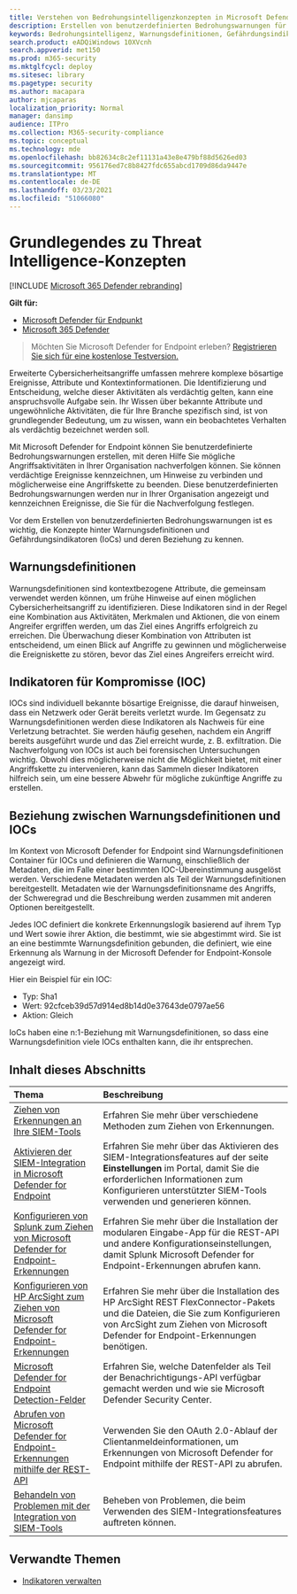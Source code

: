 ```yaml
---
title: Verstehen von Bedrohungsintelligenzkonzepten in Microsoft Defender for Endpoint
description: Erstellen von benutzerdefinierten Bedrohungswarnungen für Ihre Organisation und Erlernen der Konzepte zur Bedrohungsintelligenz in Microsoft Defender for Endpoint
keywords: Bedrohungsintelligenz, Warnungsdefinitionen, Gefährdungsindikatoren, ioc
search.product: eADQiWindows 10XVcnh
search.appverid: met150
ms.prod: m365-security
ms.mktglfcycl: deploy
ms.sitesec: library
ms.pagetype: security
ms.author: macapara
author: mjcaparas
localization_priority: Normal
manager: dansimp
audience: ITPro
ms.collection: M365-security-compliance
ms.topic: conceptual
ms.technology: mde
ms.openlocfilehash: bb82634c8c2ef11131a43e8e479bf88d5626ed03
ms.sourcegitcommit: 956176ed7c8b8427fdc655abcd1709d86da9447e
ms.translationtype: MT
ms.contentlocale: de-DE
ms.lasthandoff: 03/23/2021
ms.locfileid: "51066080"
---
```

# <a name="understand-threat-intelligence-concepts"></a>Grundlegendes zu Threat Intelligence-Konzepten

[!INCLUDE [Microsoft 365 Defender rebranding](../../includes/microsoft-defender.md)]

**Gilt für:**
- [Microsoft Defender für Endpunkt](https://go.microsoft.com/fwlink/?linkid=2154037)
- [Microsoft 365 Defender](https://go.microsoft.com/fwlink/?linkid=2118804)



>Möchten Sie Microsoft Defender for Endpoint erleben? [Registrieren Sie sich für eine kostenlose Testversion.](https://www.microsoft.com/microsoft-365/windows/microsoft-defender-atp?ocid=docs-wdatp-threatindicator-abovefoldlink) 

Erweiterte Cybersicherheitsangriffe umfassen mehrere komplexe bösartige Ereignisse, Attribute und Kontextinformationen. Die Identifizierung und Entscheidung, welche dieser Aktivitäten als verdächtig gelten, kann eine anspruchsvolle Aufgabe sein. Ihr Wissen über bekannte Attribute und ungewöhnliche Aktivitäten, die für Ihre Branche spezifisch sind, ist von grundlegender Bedeutung, um zu wissen, wann ein beobachtetes Verhalten als verdächtig bezeichnet werden soll.

Mit Microsoft Defender for Endpoint können Sie benutzerdefinierte Bedrohungswarnungen erstellen, mit deren Hilfe Sie mögliche Angriffsaktivitäten in Ihrer Organisation nachverfolgen können. Sie können verdächtige Ereignisse kennzeichnen, um Hinweise zu verbinden und möglicherweise eine Angriffskette zu beenden. Diese benutzerdefinierten Bedrohungswarnungen werden nur in Ihrer Organisation angezeigt und kennzeichnen Ereignisse, die Sie für die Nachverfolgung festlegen.

Vor dem Erstellen von benutzerdefinierten Bedrohungswarnungen ist es wichtig, die Konzepte hinter Warnungsdefinitionen und Gefährdungsindikatoren (IoCs) und deren Beziehung zu kennen.

## <a name="alert-definitions"></a>Warnungsdefinitionen
Warnungsdefinitionen sind kontextbezogene Attribute, die gemeinsam verwendet werden können, um frühe Hinweise auf einen möglichen Cybersicherheitsangriff zu identifizieren. Diese Indikatoren sind in der Regel eine Kombination aus Aktivitäten, Merkmalen und Aktionen, die von einem Angreifer ergriffen werden, um das Ziel eines Angriffs erfolgreich zu erreichen. Die Überwachung dieser Kombination von Attributen ist entscheidend, um einen Blick auf Angriffe zu gewinnen und möglicherweise die Ereigniskette zu stören, bevor das Ziel eines Angreifers erreicht wird.

## <a name="indicators-of-compromise-ioc"></a>Indikatoren für Kompromisse (IOC)
IOCs sind individuell bekannte bösartige Ereignisse, die darauf hinweisen, dass ein Netzwerk oder Gerät bereits verletzt wurde. Im Gegensatz zu Warnungsdefinitionen werden diese Indikatoren als Nachweis für eine Verletzung betrachtet. Sie werden häufig gesehen, nachdem ein Angriff bereits ausgeführt wurde und das Ziel erreicht wurde, z. B. exfiltration. Die Nachverfolgung von IOCs ist auch bei forensischen Untersuchungen wichtig. Obwohl dies möglicherweise nicht die Möglichkeit bietet, mit einer Angriffskette zu intervenieren, kann das Sammeln dieser Indikatoren hilfreich sein, um eine bessere Abwehr für mögliche zukünftige Angriffe zu erstellen.

## <a name="relationship-between-alert-definitions-and-iocs"></a>Beziehung zwischen Warnungsdefinitionen und IOCs
Im Kontext von Microsoft Defender for Endpoint sind Warnungsdefinitionen Container für IOCs und definieren die Warnung, einschließlich der Metadaten, die im Falle einer bestimmten IOC-Übereinstimmung ausgelöst werden. Verschiedene Metadaten werden als Teil der Warnungsdefinitionen bereitgestellt. Metadaten wie der Warnungsdefinitionsname des Angriffs, der Schweregrad und die Beschreibung werden zusammen mit anderen Optionen bereitgestellt.

Jedes IOC definiert die konkrete Erkennungslogik basierend auf ihrem Typ und Wert sowie ihrer Aktion, die bestimmt, wie sie abgestimmt wird. Sie ist an eine bestimmte Warnungsdefinition gebunden, die definiert, wie eine Erkennung als Warnung in der Microsoft Defender for Endpoint-Konsole angezeigt wird.

Hier ein Beispiel für ein IOC:
- Typ: Sha1
- Wert: 92cfceb39d57d914ed8b14d0e37643de0797ae56
- Aktion: Gleich

IoCs haben eine n:1-Beziehung mit Warnungsdefinitionen, so dass eine Warnungsdefinition viele IOCs enthalten kann, die ihr entsprechen.

## <a name="in-this-section"></a>Inhalt dieses Abschnitts

Thema | Beschreibung
:---|:---
[Ziehen von Erkennungen an Ihre SIEM-Tools](configure-siem.md)| Erfahren Sie mehr über verschiedene Methoden zum Ziehen von Erkennungen.
[Aktivieren der SIEM-Integration in Microsoft Defender for Endpoint](enable-siem-integration.md)| Erfahren Sie mehr über das Aktivieren des SIEM-Integrationsfeatures auf der seite **Einstellungen** im Portal, damit Sie die erforderlichen Informationen zum Konfigurieren unterstützter SIEM-Tools verwenden und generieren können.
[Konfigurieren von Splunk zum Ziehen von Microsoft Defender for Endpoint-Erkennungen](configure-siem.md)| Erfahren Sie mehr über die Installation der modularen Eingabe-App für die REST-API und andere Konfigurationseinstellungen, damit Splunk Microsoft Defender for Endpoint-Erkennungen abrufen kann.
[Konfigurieren von HP ArcSight zum Ziehen von Microsoft Defender for Endpoint-Erkennungen](configure-arcsight.md)| Erfahren Sie mehr über die Installation des HP ArcSight REST FlexConnector-Pakets und die Dateien, die Sie zum Konfigurieren von ArcSight zum Ziehen von Microsoft Defender for Endpoint-Erkennungen benötigen.
[Microsoft Defender for Endpoint Detection-Felder](api-portal-mapping.md) | Erfahren Sie, welche Datenfelder als Teil der Benachrichtigungs-API verfügbar gemacht werden und wie sie Microsoft Defender Security Center.
[Abrufen von Microsoft Defender for Endpoint-Erkennungen mithilfe der REST-API](pull-alerts-using-rest-api.md) | Verwenden Sie den OAuth 2.0-Ablauf der Clientanmeldeinformationen, um Erkennungen von Microsoft Defender for Endpoint mithilfe der REST-API zu abrufen.
[Behandeln von Problemen mit der Integration von SIEM-Tools](troubleshoot-siem.md) | Beheben von Problemen, die beim Verwenden des SIEM-Integrationsfeatures auftreten können.



## <a name="related-topics"></a>Verwandte Themen
- [Indikatoren verwalten](manage-indicators.md)
